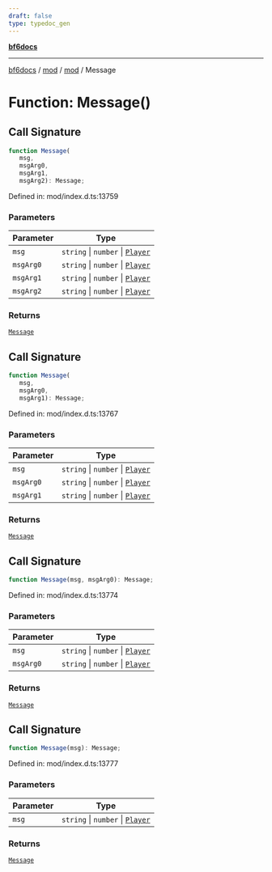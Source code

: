 ```yaml
---
draft: false
type: typedoc_gen
---
```


[**bf6docs**](../../../_index.md)

***

[bf6docs](../../../_index.md) / [mod](../../_index.md) / [mod](../_index.md) / Message

# Function: Message()

## Call Signature

```ts
function Message(
   msg, 
   msgArg0, 
   msgArg1, 
   msgArg2): Message;
```

Defined in: mod/index.d.ts:13759

### Parameters

| Parameter | Type |
| ------ | ------ |
| `msg` | `string` \| `number` \| [`Player`](../Player/_index.md) |
| `msgArg0` | `string` \| `number` \| [`Player`](../Player/_index.md) |
| `msgArg1` | `string` \| `number` \| [`Player`](../Player/_index.md) |
| `msgArg2` | `string` \| `number` \| [`Player`](../Player/_index.md) |

### Returns

[`Message`](../Message/_index.md)

## Call Signature

```ts
function Message(
   msg, 
   msgArg0, 
   msgArg1): Message;
```

Defined in: mod/index.d.ts:13767

### Parameters

| Parameter | Type |
| ------ | ------ |
| `msg` | `string` \| `number` \| [`Player`](../Player/_index.md) |
| `msgArg0` | `string` \| `number` \| [`Player`](../Player/_index.md) |
| `msgArg1` | `string` \| `number` \| [`Player`](../Player/_index.md) |

### Returns

[`Message`](../Message/_index.md)

## Call Signature

```ts
function Message(msg, msgArg0): Message;
```

Defined in: mod/index.d.ts:13774

### Parameters

| Parameter | Type |
| ------ | ------ |
| `msg` | `string` \| `number` \| [`Player`](../Player/_index.md) |
| `msgArg0` | `string` \| `number` \| [`Player`](../Player/_index.md) |

### Returns

[`Message`](../Message/_index.md)

## Call Signature

```ts
function Message(msg): Message;
```

Defined in: mod/index.d.ts:13777

### Parameters

| Parameter | Type |
| ------ | ------ |
| `msg` | `string` \| `number` \| [`Player`](../Player/_index.md) |

### Returns

[`Message`](../Message/_index.md)
